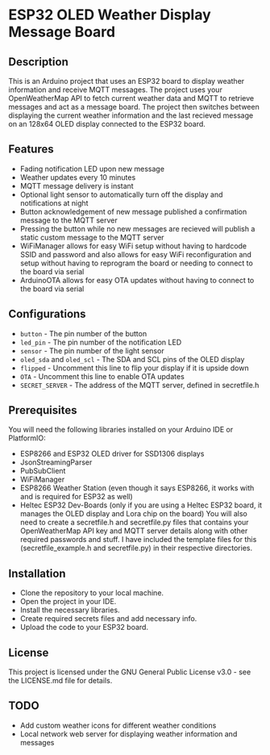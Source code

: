 # ESP32 OLED Weather Display Message Board
## Description
This is an Arduino project that uses an ESP32 board to display weather information and receive MQTT messages. The project uses your OpenWeatherMap API to fetch current weather data and MQTT to retrieve messages and act as a message board. The project then switches between displaying the current weather information and the last recieved message on an 128x64 OLED display connected to the ESP32 board.

## Features
- Fading notification LED upon new message
- Weather updates every 10 minutes
- MQTT message delivery is instant
- Optional light sensor to automatically turn off the display and notifications at night
- Button acknowledgement of new message published a confirmation message to the MQTT server
- Pressing the button while no new messages are recieved will publish a static custom message to the MQTT server
- WiFiManager allows for easy WiFi setup without having to hardcode SSID and password and also allows for easy WiFi reconfiguration and setup without having to reprogram the board or needing to connect to the board via serial
- ArduinoOTA allows for easy OTA updates without having to connect to the board via serial

## Configurations
- `button` - The pin number of the button
- `led_pin` - The pin number of the notification LED
- `sensor` - The pin number of the light sensor
- `oled_sda` and `oled_scl` - The SDA and SCL pins of the OLED display
- `flipped` - Uncomment this line to flip your display if it is upside down
- `OTA` - Uncomment this line to enable OTA updates
- `SECRET_SERVER` - The address of the MQTT server, defined in secretfile.h

## Prerequisites
You will need the following libraries installed on your Arduino IDE or PlatformIO:
- ESP8266 and ESP32 OLED driver for SSD1306 displays
- JsonStreamingParser
- PubSubClient
- WiFiManager
- ESP8266 Weather Station (even though it says ESP8266, it works with and is required for ESP32 as well)
- Heltec ESP32 Dev-Boards (only if you are using a Heltec ESP32 board, it manages the OLED display and Lora chip on the board)
You will also need to create a secretfile.h and secretfile.py files that contains your OpenWeatherMap API key and MQTT server details along with other required passwords and stuff. I have included the template files for this (secretfile_example.h and secretfile.py) in their respective directories.

## Installation
- Clone the repository to your local machine.
- Open the project in your IDE.
- Install the necessary libraries.
- Create required secrets files and add necessary info.
- Upload the code to your ESP32 board.

## License
This project is licensed under the GNU General Public License v3.0 - see the LICENSE.md file for details.

## TODO
- Add custom weather icons for different weather conditions
- Local network web server for displaying weather information and messages